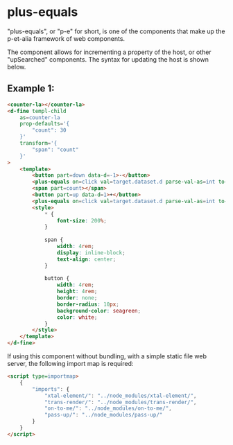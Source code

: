 # plus-equals

"plus-equals", or "p-e" for short, is one of the components that make up the p-et-alia framework of web components.

The component allows for incrementing a property of the host, or other "upSearched" components. The syntax for updating the host is shown below.

## Example 1:

```html
<counter-la></counter-la>
<d-fine templ-child 
    as=counter-la
    prop-defaults='{
        "count": 30
    }'
    transform='{
        "span": "count"
    }'
>
    <template>
        <button part=down data-d=-1>-</button>
        <plus-equals on=click val=target.dataset.d parse-val-as=int to-host prop=count></plus-equals>
        <span part=count></span>
        <button part=up data-d=1>+</button>
        <plus-equals on=click val=target.dataset.d parse-val-as=int to-host prop=count></plus-equals>
        <style>
            * {
                font-size: 200%;
            }
        
            span {
                width: 4rem;
                display: inline-block;
                text-align: center;
            }
        
            button {
                width: 4rem;
                height: 4rem;
                border: none;
                border-radius: 10px;
                background-color: seagreen;
                color: white;
            }
        </style>            
    </template>
</d-fine>
```

If using this component without bundling, with a simple static file web server, the following import map is required:

```html
<script type=importmap>
    {
        "imports": {
            "xtal-element/": "../node_modules/xtal-element/",
            "trans-render/": "../node_modules/trans-render/",
            "on-to-me/": "../node_modules/on-to-me/",
            "pass-up/": "../node_modules/pass-up/"
        }
    }
</script>
```

